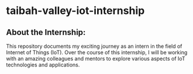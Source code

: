 # taibah-valley-iot-internship

## About the Internship:

This repository documents my exciting journey as an intern in the field of Internet of Things (IoT). Over the course of this internship, I will be working with an amazing colleagues and mentors to explore various aspects of IoT technologies and applications.

